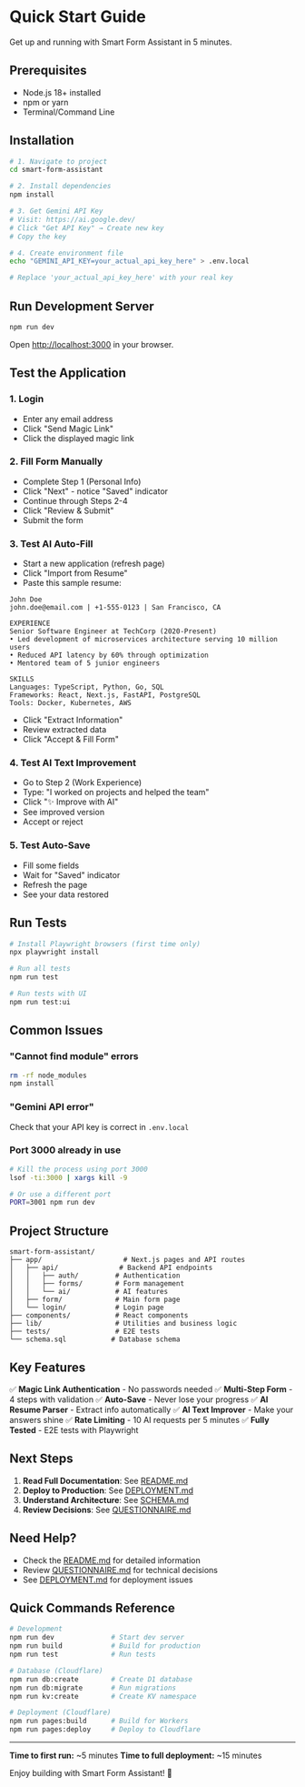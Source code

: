 # Quick Start Guide

Get up and running with Smart Form Assistant in 5 minutes.

## Prerequisites

- Node.js 18+ installed
- npm or yarn
- Terminal/Command Line

## Installation

```bash
# 1. Navigate to project
cd smart-form-assistant

# 2. Install dependencies
npm install

# 3. Get Gemini API Key
# Visit: https://ai.google.dev/
# Click "Get API Key" → Create new key
# Copy the key

# 4. Create environment file
echo "GEMINI_API_KEY=your_actual_api_key_here" > .env.local

# Replace 'your_actual_api_key_here' with your real key
```

## Run Development Server

```bash
npm run dev
```

Open [http://localhost:3000](http://localhost:3000) in your browser.

## Test the Application

### 1. Login
- Enter any email address
- Click "Send Magic Link"
- Click the displayed magic link

### 2. Fill Form Manually
- Complete Step 1 (Personal Info)
- Click "Next" - notice "Saved" indicator
- Continue through Steps 2-4
- Click "Review & Submit"
- Submit the form

### 3. Test AI Auto-Fill
- Start a new application (refresh page)
- Click "Import from Resume"
- Paste this sample resume:

```
John Doe
john.doe@email.com | +1-555-0123 | San Francisco, CA

EXPERIENCE
Senior Software Engineer at TechCorp (2020-Present)
• Led development of microservices architecture serving 10 million users
• Reduced API latency by 60% through optimization
• Mentored team of 5 junior engineers

SKILLS
Languages: TypeScript, Python, Go, SQL
Frameworks: React, Next.js, FastAPI, PostgreSQL
Tools: Docker, Kubernetes, AWS
```

- Click "Extract Information"
- Review extracted data
- Click "Accept & Fill Form"

### 4. Test AI Text Improvement
- Go to Step 2 (Work Experience)
- Type: "I worked on projects and helped the team"
- Click "✨ Improve with AI"
- See improved version
- Accept or reject

### 5. Test Auto-Save
- Fill some fields
- Wait for "Saved" indicator
- Refresh the page
- See your data restored

## Run Tests

```bash
# Install Playwright browsers (first time only)
npx playwright install

# Run all tests
npm run test

# Run tests with UI
npm run test:ui
```

## Common Issues

### "Cannot find module" errors
```bash
rm -rf node_modules
npm install
```

### "Gemini API error"
Check that your API key is correct in `.env.local`

### Port 3000 already in use
```bash
# Kill the process using port 3000
lsof -ti:3000 | xargs kill -9

# Or use a different port
PORT=3001 npm run dev
```

## Project Structure

```
smart-form-assistant/
├── app/                    # Next.js pages and API routes
│   ├── api/               # Backend API endpoints
│   │   ├── auth/         # Authentication
│   │   ├── forms/        # Form management
│   │   └── ai/           # AI features
│   ├── form/             # Main form page
│   └── login/            # Login page
├── components/           # React components
├── lib/                  # Utilities and business logic
├── tests/                # E2E tests
└── schema.sql           # Database schema
```

## Key Features

✅ **Magic Link Authentication** - No passwords needed
✅ **Multi-Step Form** - 4 steps with validation
✅ **Auto-Save** - Never lose your progress
✅ **AI Resume Parser** - Extract info automatically
✅ **AI Text Improver** - Make your answers shine
✅ **Rate Limiting** - 10 AI requests per 5 minutes
✅ **Fully Tested** - E2E tests with Playwright

## Next Steps

1. **Read Full Documentation**: See [README.md](./README.md)
2. **Deploy to Production**: See [DEPLOYMENT.md](./DEPLOYMENT.md)
3. **Understand Architecture**: See [SCHEMA.md](./SCHEMA.md)
4. **Review Decisions**: See [QUESTIONNAIRE.md](./QUESTIONNAIRE.md)

## Need Help?

- Check the [README.md](./README.md) for detailed information
- Review [QUESTIONNAIRE.md](./QUESTIONNAIRE.md) for technical decisions
- See [DEPLOYMENT.md](./DEPLOYMENT.md) for deployment issues

## Quick Commands Reference

```bash
# Development
npm run dev              # Start dev server
npm run build            # Build for production
npm run test             # Run tests

# Database (Cloudflare)
npm run db:create        # Create D1 database
npm run db:migrate       # Run migrations
npm run kv:create        # Create KV namespace

# Deployment (Cloudflare)
npm run pages:build      # Build for Workers
npm run pages:deploy     # Deploy to Cloudflare
```

---

**Time to first run:** ~5 minutes
**Time to full deployment:** ~15 minutes

Enjoy building with Smart Form Assistant! 🚀

